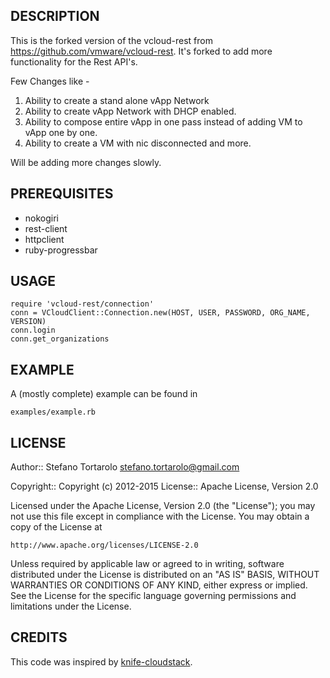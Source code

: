

DESCRIPTION
--
This is the forked version of the vcloud-rest from https://github.com/vmware/vcloud-rest. It's forked to add more functionality for the Rest API's. 

Few Changes like -
 1. Ability to create a stand alone vApp Network 
 2. Ability to create vApp Network with DHCP enabled.
 3. Ability to compose entire vApp in one pass instead of adding VM to vApp one by one.
 4. Ability to create a VM with nic disconnected and more.

 Will be adding more changes slowly.


PREREQUISITES
--
- nokogiri
- rest-client
- httpclient
- ruby-progressbar


USAGE
--

    require 'vcloud-rest/connection'
    conn = VCloudClient::Connection.new(HOST, USER, PASSWORD, ORG_NAME, VERSION)
    conn.login
    conn.get_organizations

EXAMPLE
--
A (mostly complete) example can be found in

    examples/example.rb



LICENSE
--

Author:: Stefano Tortarolo <stefano.tortarolo@gmail.com>

Copyright:: Copyright (c) 2012-2015
License:: Apache License, Version 2.0

Licensed under the Apache License, Version 2.0 (the "License");
you may not use this file except in compliance with the License.
You may obtain a copy of the License at

    http://www.apache.org/licenses/LICENSE-2.0

Unless required by applicable law or agreed to in writing, software
distributed under the License is distributed on an "AS IS" BASIS,
WITHOUT WARRANTIES OR CONDITIONS OF ANY KIND, either express or implied.
See the License for the specific language governing permissions and
limitations under the License.

CREDITS
--
This code was inspired by [knife-cloudstack](https://github.com/CloudStack-extras/knife-cloudstack).

